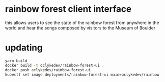 
# rainbow forest client interface
this allows users to see the state of the rainbow forest from anywhere in the world and hear the songs composed by visitors to the Museum of Boulder

# updating
``` bash
yarn build
docker build -t oclykedev/rainbow-forest-ui .
docker push oclykedev/rainbow-forest-ui
kubectl set image deployments/rainbow-forest-ui main=oclykedev/rainbow-forest-ui:latest
```

